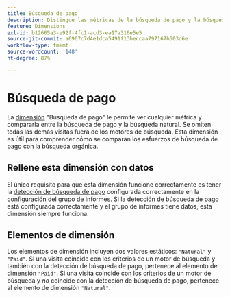 ```yaml
---
title: Búsqueda de pago
description: Distingue las métricas de la búsqueda de pago y la búsqueda natural.
feature: Dimensions
exl-id: b12665a3-e92f-4fc1-acd3-ea17a316e5e5
source-git-commit: a6967c7d4e1dca5491f13beccaa797167b503d6e
workflow-type: tm+mt
source-wordcount: '148'
ht-degree: 87%

---
```


# Búsqueda de pago

La [dimensión](overview.md) &quot;Búsqueda de pago&quot; le permite ver cualquier métrica y compararla entre la búsqueda de pago y la búsqueda natural. Se omiten todas las demás visitas fuera de los motores de búsqueda. Esta dimensión es útil para comprender cómo se comparan los esfuerzos de búsqueda de pago con la búsqueda orgánica.

## Rellene esta dimensión con datos

El único requisito para que esta dimensión funcione correctamente es tener la [detección de búsqueda de pago](/help/admin/tools/manage-rs/edit-settings/general/paid-search-detection/paid-search-detection.md) configurada correctamente en la configuración del grupo de informes. Si la detección de búsqueda de pago está configurada correctamente y el grupo de informes tiene datos, esta dimensión siempre funciona.

## Elementos de dimensión

Los elementos de dimensión incluyen dos valores estáticos: `"Natural"` y `"Paid"`. Si una visita coincide con los criterios de un motor de búsqueda y también con la detección de búsqueda de pago, pertenece al elemento de dimensión `"Paid"`. Si una visita coincide con los criterios de un motor de búsqueda y *no* coincide con la detección de búsqueda de pago, pertenece al elemento de dimensión `"Natural"`.
